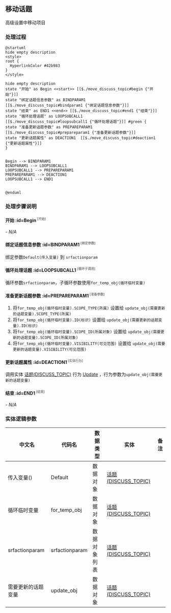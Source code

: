 ## 移动话题 <!-- {docsify-ignore-all} -->

   高级设置中移动项目

### 处理过程

```plantuml
@startuml
hide empty description
<style>
root {
  HyperlinkColor #42b983
}
</style>

hide empty description
state "开始" as Begin <<start>> [[$./move_discuss_topic#begin {"开始"}]]
state "绑定话题信息参数" as BINDPARAM1  [[$./move_discuss_topic#bindparam1 {"绑定话题信息参数"}]]
state "结束" as END1 <<end>> [[$./move_discuss_topic#end1 {"结束"}]]
state "循环处理话题" as LOOPSUBCALL1  [[$./move_discuss_topic#loopsubcall1 {"循环处理话题"}]] #green {
state "准备更新话题参数" as PREPAREPARAM1  [[$./move_discuss_topic#prepareparam1 {"准备更新话题参数"}]]
state "更新话题属性" as DEACTION1  [[$./move_discuss_topic#deaction1 {"更新话题属性"}]]
}


Begin --> BINDPARAM1
BINDPARAM1 --> LOOPSUBCALL1
LOOPSUBCALL1 --> PREPAREPARAM1
PREPAREPARAM1 --> DEACTION1
LOOPSUBCALL1 --> END1


@enduml
```


### 处理步骤说明

#### 开始 :id=Begin<sup class="footnote-symbol"> <font color=gray size=1>[开始]</font></sup>



*- N/A*
#### 绑定话题信息参数 :id=BINDPARAM1<sup class="footnote-symbol"> <font color=gray size=1>[绑定参数]</font></sup>



绑定参数`Default(传入变量)` 到 `srfactionparam`
#### 循环处理话题 :id=LOOPSUBCALL1<sup class="footnote-symbol"> <font color=gray size=1>[循环子调用]</font></sup>



循环参数`srfactionparam`，子循环参数使用`for_temp_obj(循环临时变量)`
#### 准备更新话题参数 :id=PREPAREPARAM1<sup class="footnote-symbol"> <font color=gray size=1>[准备参数]</font></sup>



1. 将`for_temp_obj(循环临时变量).SCOPE_TYPE(所属)` 设置给  `update_obj(需要更新的话题变量).SCOPE_TYPE(所属)`
2. 将`for_temp_obj(循环临时变量).ID(标识)` 设置给  `update_obj(需要更新的话题变量).ID(标识)`
3. 将`for_temp_obj(循环临时变量).SCOPE_ID(所属对象)` 设置给  `update_obj(需要更新的话题变量).SCOPE_ID(所属对象)`
4. 将`for_temp_obj(循环临时变量).VISIBILITY(可见范围)` 设置给  `update_obj(需要更新的话题变量).VISIBILITY(可见范围)`

#### 更新话题属性 :id=DEACTION1<sup class="footnote-symbol"> <font color=gray size=1>[实体行为]</font></sup>



调用实体 [话题(DISCUSS_TOPIC)](module/Team/discuss_topic.md) 行为 [Update](module/Team/discuss_topic#行为) ，行为参数为`update_obj(需要更新的话题变量)`

#### 结束 :id=END1<sup class="footnote-symbol"> <font color=gray size=1>[结束]</font></sup>



*- N/A*



### 实体逻辑参数

|    中文名   |    代码名    |  数据类型    |  实体   |备注 |
| --------| --------| -------- | -------- | --------   |
|传入变量(<i class="fa fa-check"/></i>)|Default|数据对象|[话题(DISCUSS_TOPIC)](module/Team/discuss_topic.md)||
|循环临时变量|for_temp_obj|数据对象|[话题(DISCUSS_TOPIC)](module/Team/discuss_topic.md)||
|srfactionparam|srfactionparam|数据对象列表|[话题(DISCUSS_TOPIC)](module/Team/discuss_topic.md)||
|需要更新的话题变量|update_obj|数据对象|[话题(DISCUSS_TOPIC)](module/Team/discuss_topic.md)||
